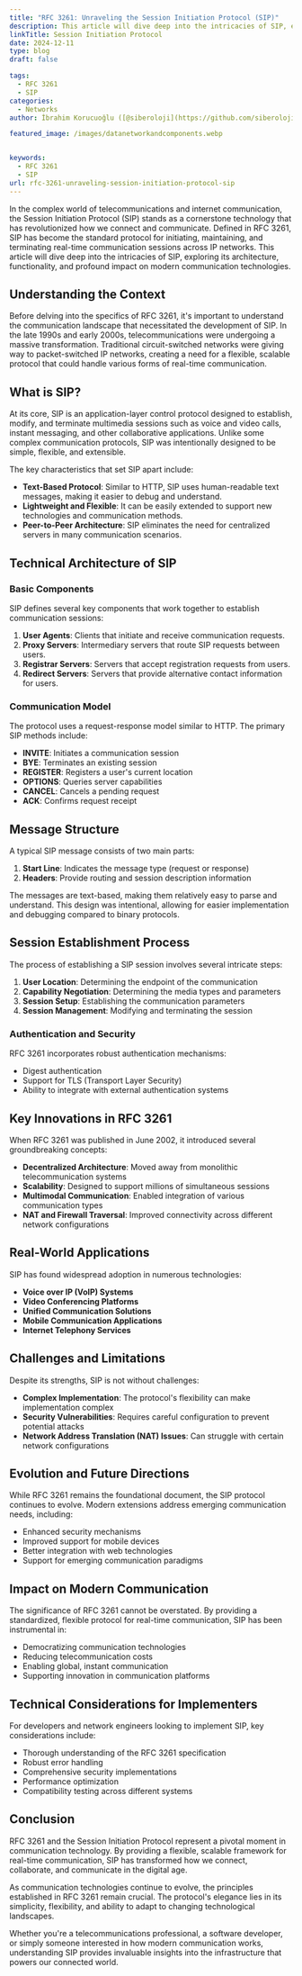 ```yaml
---
title: "RFC 3261: Unraveling the Session Initiation Protocol (SIP)"
description: This article will dive deep into the intricacies of SIP, exploring its architecture, functionality, and profound impact on modern communication technologies.
linkTitle: Session Initiation Protocol
date: 2024-12-11
type: blog
draft: false

tags:
  - RFC 3261
  - SIP
categories:
  - Networks
author: İbrahim Korucuoğlu ([@siberoloji](https://github.com/siberoloji))

featured_image: /images/datanetworkandcomponents.webp


keywords:
  - RFC 3261
  - SIP
url: rfc-3261-unraveling-session-initiation-protocol-sip
---
```

In the complex world of telecommunications and internet communication, the Session Initiation Protocol (SIP) stands as a cornerstone technology that has revolutionized how we connect and communicate. Defined in RFC 3261, SIP has become the standard protocol for initiating, maintaining, and terminating real-time communication sessions across IP networks. This article will dive deep into the intricacies of SIP, exploring its architecture, functionality, and profound impact on modern communication technologies.

## Understanding the Context

Before delving into the specifics of RFC 3261, it's important to understand the communication landscape that necessitated the development of SIP. In the late 1990s and early 2000s, telecommunications were undergoing a massive transformation. Traditional circuit-switched networks were giving way to packet-switched IP networks, creating a need for a flexible, scalable protocol that could handle various forms of real-time communication.

## What is SIP?

At its core, SIP is an application-layer control protocol designed to establish, modify, and terminate multimedia sessions such as voice and video calls, instant messaging, and other collaborative applications. Unlike some complex communication protocols, SIP was intentionally designed to be simple, flexible, and extensible.

The key characteristics that set SIP apart include:

- **Text-Based Protocol**: Similar to HTTP, SIP uses human-readable text messages, making it easier to debug and understand.
- **Lightweight and Flexible**: It can be easily extended to support new technologies and communication methods.
- **Peer-to-Peer Architecture**: SIP eliminates the need for centralized servers in many communication scenarios.

## Technical Architecture of SIP

### Basic Components

SIP defines several key components that work together to establish communication sessions:

1. **User Agents**: Clients that initiate and receive communication requests.
2. **Proxy Servers**: Intermediary servers that route SIP requests between users.
3. **Registrar Servers**: Servers that accept registration requests from users.
4. **Redirect Servers**: Servers that provide alternative contact information for users.

### Communication Model

The protocol uses a request-response model similar to HTTP. The primary SIP methods include:

- **INVITE**: Initiates a communication session
- **BYE**: Terminates an existing session
- **REGISTER**: Registers a user's current location
- **OPTIONS**: Queries server capabilities
- **CANCEL**: Cancels a pending request
- **ACK**: Confirms request receipt

## Message Structure

A typical SIP message consists of two main parts:
1. **Start Line**: Indicates the message type (request or response)
2. **Headers**: Provide routing and session description information

The messages are text-based, making them relatively easy to parse and understand. This design was intentional, allowing for easier implementation and debugging compared to binary protocols.

## Session Establishment Process

The process of establishing a SIP session involves several intricate steps:

1. **User Location**: Determining the endpoint of the communication
2. **Capability Negotiation**: Determining the media types and parameters
3. **Session Setup**: Establishing the communication parameters
4. **Session Management**: Modifying and terminating the session

### Authentication and Security

RFC 3261 incorporates robust authentication mechanisms:
- Digest authentication
- Support for TLS (Transport Layer Security)
- Ability to integrate with external authentication systems

## Key Innovations in RFC 3261

When RFC 3261 was published in June 2002, it introduced several groundbreaking concepts:

- **Decentralized Architecture**: Moved away from monolithic telecommunication systems
- **Scalability**: Designed to support millions of simultaneous sessions
- **Multimodal Communication**: Enabled integration of various communication types
- **NAT and Firewall Traversal**: Improved connectivity across different network configurations

## Real-World Applications

SIP has found widespread adoption in numerous technologies:

- **Voice over IP (VoIP) Systems**
- **Video Conferencing Platforms**
- **Unified Communication Solutions**
- **Mobile Communication Applications**
- **Internet Telephony Services**

## Challenges and Limitations

Despite its strengths, SIP is not without challenges:

- **Complex Implementation**: The protocol's flexibility can make implementation complex
- **Security Vulnerabilities**: Requires careful configuration to prevent potential attacks
- **Network Address Translation (NAT) Issues**: Can struggle with certain network configurations

## Evolution and Future Directions

While RFC 3261 remains the foundational document, the SIP protocol continues to evolve. Modern extensions address emerging communication needs, including:

- Enhanced security mechanisms
- Improved support for mobile devices
- Better integration with web technologies
- Support for emerging communication paradigms

## Impact on Modern Communication

The significance of RFC 3261 cannot be overstated. By providing a standardized, flexible protocol for real-time communication, SIP has been instrumental in:

- Democratizing communication technologies
- Reducing telecommunication costs
- Enabling global, instant communication
- Supporting innovation in communication platforms

## Technical Considerations for Implementers

For developers and network engineers looking to implement SIP, key considerations include:

- Thorough understanding of the RFC 3261 specification
- Robust error handling
- Comprehensive security implementations
- Performance optimization
- Compatibility testing across different systems

## Conclusion

RFC 3261 and the Session Initiation Protocol represent a pivotal moment in communication technology. By providing a flexible, scalable framework for real-time communication, SIP has transformed how we connect, collaborate, and communicate in the digital age.

As communication technologies continue to evolve, the principles established in RFC 3261 remain crucial. The protocol's elegance lies in its simplicity, flexibility, and ability to adapt to changing technological landscapes.

Whether you're a telecommunications professional, a software developer, or simply someone interested in how modern communication works, understanding SIP provides invaluable insights into the infrastructure that powers our connected world.
